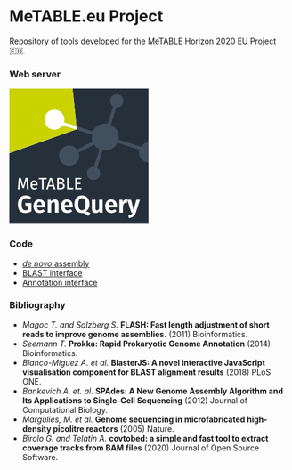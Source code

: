 # MeTABLE.eu Project

Repository of tools developed for the [MeTABLE](https://cordis.europa.eu/article/id/262237-coldadapted-proteins-boost-antifreeze-protection) 
Horizon 2020 EU Project 🇪🇺.

### Web server

[![MeTABLE Genomes](docs/genequery.png)](http://metable.seq.space)

### Code

* [_de novo_ assembly](de_novo)
* [BLAST interface](blast)
* [Annotation interface](annotation)

### Bibliography

- _Magoc T. and Salzberg S._ **FLASH: Fast length adjustment of short reads to improve genome assemblies.** (2011) Bioinformatics.
- _Seemann T._ **Prokka: Rapid Prokaryotic Genome Annotation** (2014) Bioinformatics.
- _Blanco-Míguez A. et al._ **BlasterJS: A novel interactive JavaScript visualisation component for BLAST alignment results** (2018) PLoS ONE.
- _Bankevich A. et. al._ **SPAdes: A New Genome Assembly Algorithm and Its Applications to Single-Cell Sequencing** (2012) Journal of Computational Biology.
- _Margulies, M. et al._ **Genome sequencing in microfabricated high-density picolitre reactors** (2005) Nature. 
- _Birolo G. and Telatin A._ **covtobed: a simple and fast tool to extract coverage tracks from BAM files** (2020) Journal of Open Source Software.


